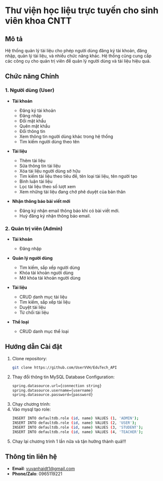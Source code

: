 # Thư viện học liệu trực tuyến cho sinh viên khoa CNTT

## Mô tả
Hệ thống quản lý tài liệu cho phép người dùng đăng ký tài khoản, đăng nhập, quản lý tài liệu, và nhiều chức năng khác. Hệ thống cũng cung cấp các công cụ cho quản trị viên để quản lý người dùng và tài liệu hiệu quả.

## Chức năng Chính

### 1. Người dùng (User)
- **Tài khoản**
  - Đăng ký tài khoản
  - Đăng nhập
  - Đổi mật khẩu
  - Quên mật khẩu
  - Đổi thông tin
  - Xem thông tin người dùng khác trong hệ thống
  - Tìm kiếm người dùng theo tên

- **Tài liệu**
  - Thêm tài liệu
  - Sửa thông tin tài liệu
  - Xóa tài liệu người dùng sở hữu
  - Tìm kiếm tài liệu theo tiêu đề, tên loại tài liệu, tên người tạo
  - Bình luận tài liệu
  - Lọc tài liệu theo số lượt xem
  - Xem những tài liệu đang chờ phê duyệt của bản thân
- **Nhận thông báo bài viết mới**
  - Đăng ký nhận email thông báo khi có bài viết mới.
  - Huỷ đăng ký nhận thông báo email.
  

### 2. Quản trị viên (Admin)
- **Tài khoản**
  - Đăng nhập

- **Quản lý người dùng**
  - Tìm kiếm, sắp xếp người dùng 
  - Khóa tài khoản người dùng
  - Mở khóa tài khoản người dùng

- **Tài liệu**
  - CRUD danh mục tài liệu
  - Tìm kiếm, sắp xếp tài liệu
  - Duyệt tài liệu
  - Từ chối tài liệu
  
- **Thể loại**
  - CRUD danh mục thể loại

## Hướng dẫn Cài đặt

1. Clone repository:
   ```bash
   git clone https://github.com/UserVVH/EduTech_API
2. Thay đổi thông tin MySQL Database Configuration:
   ```bash
   spring.datasource.url={connection string}
   spring.datasource.username={username}
   spring.datasource.password={password}
3. Chạy chương trình:
4. Vào mysql tạo role:
   ```bash
   INSERT INTO defaultdb.role (id, name) VALUES (1, 'ADMIN');
   INSERT INTO defaultdb.role (id, name) VALUES (2, 'USER');
   INSERT INTO defaultdb.role (id, name) VALUES (3, 'STUDENT');
   INSERT INTO defaultdb.role (id, name) VALUES (4, 'TEACHER');
5. Chạy lại chương trình 1 lần nữa và tận hưởng thành quả!!!


## Thông tin liên hệ
- **Email**: vuvanhaidt1@gmail.com
- **Phone/Zalo**: 0965119221
   
